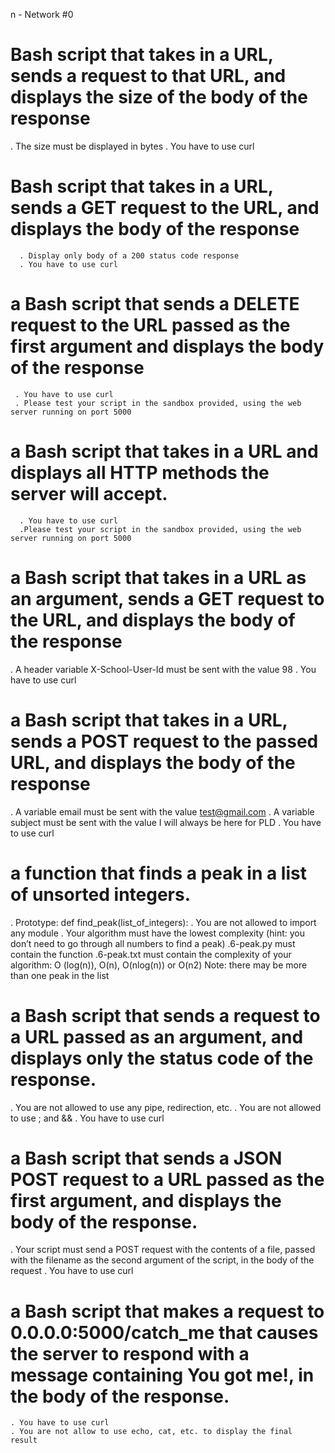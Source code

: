 
n - Network #0

#  Bash script that takes in a URL, sends a request to that URL, and     displays the size of the body of the response
  . The size must be displayed in bytes
  . You have to use curl

#  Bash script that takes in a URL, sends a GET request to the URL,     and displays the body of the response
      . Display only body of a 200 status code response
      . You have to use curl
#  a Bash script that sends a DELETE request to the URL passed as the     first argument and displays the body of the response

     . You have to use curl
     . Please test your script in the sandbox provided, using the web        server running on port 5000

# a Bash script that takes in a URL and displays all HTTP methods the    server will accept.

      . You have to use curl
      .Please test your script in the sandbox provided, using the web        server running on port 5000 
# a Bash script that takes in a URL as an argument, sends a GET    request to the URL, and displays the body of the response

   . A header variable X-School-User-Id must be sent with the value 98
   . You have to use curl 

#  a Bash script that takes in a URL, sends a POST request to the     passed URL, and displays the body of the response

   . A variable email must be sent with the value test@gmail.com
   . A variable subject must be sent with the value I will always be      here for PLD
   . You have to use curl

# a function that finds a peak in a list of unsorted integers.

   . Prototype: def find_peak(list_of_integers):
   . You are not allowed to import any module
   .  Your algorithm must have the lowest complexity (hint: you don’t       need to go through all numbers to find a peak)
      .6-peak.py must contain the function
       .6-peak.txt must contain the complexity of your algorithm: O     (log(n)), O(n), O(nlog(n)) or O(n2)
Note: there may be more than one peak in the list

#  a Bash script that sends a request to a URL passed as an argument,    and displays only the status code of the response.

   . You are not allowed to use any pipe, redirection, etc.
   . You are not allowed to use ; and &&
   . You have to use curl

#   a Bash script that sends a JSON POST request to a URL passed as the first argument, and displays the body of the response.

   . Your script must send a POST request with the contents of a file,      passed with the filename as the second argument of the script, in      the body of the request
   . You have to use curl

#   a Bash script that makes a request to 0.0.0.0:5000/catch_me that      causes the server to respond with a message containing You got      me!, in the body of the response.

    . You have to use curl 
    . You are not allow to use echo, cat, etc. to display the final           result  
